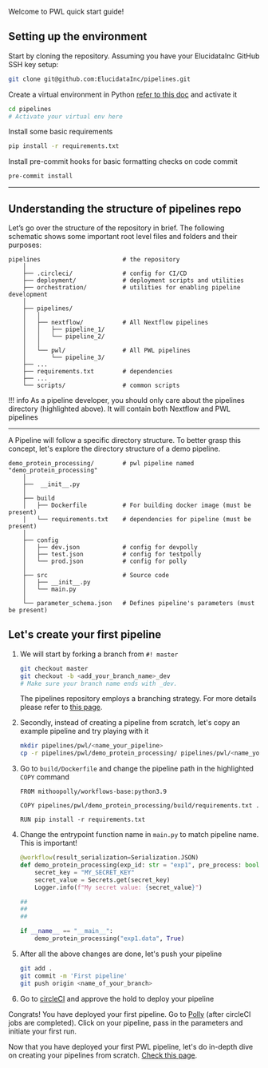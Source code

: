 
Welcome to PWL quick start guide!

## Setting up the environment

Start by cloning the repository. Assuming you have your ElucidataInc GitHub SSH key setup:
``` bash
git clone git@github.com:ElucidataInc/pipelines.git
```

Create a virtual environment in Python [refer to this doc](https://www.freecodecamp.org/news/how-to-setup-virtual-environments-in-python/) and activate it

``` bash
cd pipelines
# Activate your virtual env here
```

Install some basic requirements

``` bash
pip install -r requirements.txt
```

Install pre-commit hooks for basic formatting checks on code commit

``` bash
pre-commit install
```

<hr>


## Understanding the structure of pipelines repo

Let’s go over the structure of the repository in brief. The following schematic shows some important root level files and folders and their purposes:

``` hl_lines="7 8 9 10 11 12 13 14"
pipelines                       # the repository
    │
    ├── .circleci/              # config for CI/CD
    ├── deployment/             # deployment scripts and utilities
    ├── orchestration/          # utilities for enabling pipeline development
    │
    ├── pipelines/          
    │   │
    │   ├── nextflow/           # All Nextflow pipelines
    │   │   ├── pipeline_1/     
    │   │   └── pipeline_2/     
    │   │
    │   └── pwl/                # All PWL pipelines
    │       └── pipeline_3/     
    ├── ...
    ├── requirements.txt        # dependencies
    ├── ...
    └── scripts/                # common scripts
```

!!! info
    As a pipeline developer, you should only care about the pipelines directory (highlighted above). It will contain both Nextflow and PWL pipelines

<hr>

A Pipeline will follow a specific directory structure. To better grasp this concept, let's explore the directory structure of a demo pipeline.

```
demo_protein_processing/        # pwl pipeline named "demo_protein_processing"
    │
    ├──  __init__.py
    │
    ├── build
    │   ├── Dockerfile          # For building docker image (must be present)
    │   └── requirements.txt    # dependencies for pipeline (must be present)
    │
    ├── config                  
    │   ├── dev.json            # config for devpolly
    │   ├── test.json           # config for testpolly
    │   └── prod.json           # config for polly
    │
    ├── src                     # Source code
    │   ├── __init__.py
    │   └── main.py 
    │
    └── parameter_schema.json   # Defines pipeline's parameters (must be present)
```


## Let's create your first pipeline

1. We will start by forking a branch from `#! master`

    ``` bash
    git checkout master
    git checkout -b <add_your_branch_name>_dev
    # Make sure your branch name ends with _dev.
    ```

    The pipelines repository employs a branching strategy. For more details please refer to [this page](../../BranchingStrategy.md).


2. Secondly, instead of creating a pipeline from scratch, let's copy an example pipeline and try playing with it

    ``` bash
    mkdir pipelines/pwl/<name_your_pipeline>
    cp -r pipelines/pwl/demo_protein_processing/ pipelines/pwl/<name_your_pipeline>/
    ```

3. Go to `build/Dockerfile` and change the pipeline path in the highlighted `COPY` command

    ``` hl_lines="3"
    FROM mithoopolly/workflows-base:python3.9

    COPY pipelines/pwl/demo_protein_processing/build/requirements.txt .

    RUN pip install -r requirements.txt

    ```

4. Change the entrypoint function name in `main.py` to match pipeline name. This is important!

    ``` python hl_lines="2 12"
    @workflow(result_serialization=Serialization.JSON)
    def demo_protein_processing(exp_id: str = "exp1", pre_process: bool = False):
        secret_key = "MY_SECRET_KEY"
        secret_value = Secrets.get(secret_key)
        Logger.info(f"My secret value: {secret_value}")

    ##
    ##
    ##

    if __name__ == "__main__":
        demo_protein_processing("exp1.data", True)
    ```


5. After all the above changes are done, let's push your pipeline

    ``` bash
    git add .
    git commit -m 'First pipeline'
    git push origin <name_of_your_branch>
    ```

6. Go to [circleCI](https://app.circleci.com/pipelines/github/ElucidataInc/pipelines) and approve the hold to deploy your pipeline 


Congrats! You have deployed your first pipeline. Go to [Polly](https://polly.elucidata.io/manage/pipelines) (after circleCI jobs are completed). Click on your pipeline, pass in the parameters and initiate your first run. 
 

Now that you have deployed your first PWL pipeline, let's do in-depth dive on creating your pipelines from scratch. [Check this page](UnderstandingTheSyntax.md).

<br>
<br>
<br>
<br>
<br>
<br>
